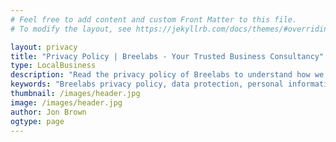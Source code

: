 ```yaml
---
# Feel free to add content and custom Front Matter to this file.
# To modify the layout, see https://jekyllrb.com/docs/themes/#overriding-theme-defaults

layout: privacy
title: "Privacy Policy | Breelabs - Your Trusted Business Consultancy"
type: LocalBusiness
description: "Read the privacy policy of Breelabs to understand how we collect, use, and protect your personal information. We are committed to ensuring your privacy and maintaining the confidentiality of any data you share with us. Learn more about our privacy practices and your rights."
keywords: "Breelabs privacy policy, data protection, personal information privacy, privacy practices, data confidentiality, information security, user privacy, business consultancy privacy, privacy rights, data usage, privacy commitment, Breelabs policies"
thumbnail: /images/header.jpg
image: /images/header.jpg
author: Jon Brown
ogtype: page
---
```

